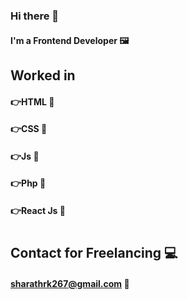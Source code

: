### Hi there 👋

#### I'm a Frontend Developer 🖼

## **Worked in** 
#### 👉HTML 🧡
#### 👉CSS 🧡
#### 👉Js 🧡
#### 👉Php 🧡
#### 👉React Js 🧡
#
## Contact for Freelancing 💻
#### **sharathrk267@gmail.com** 💌


